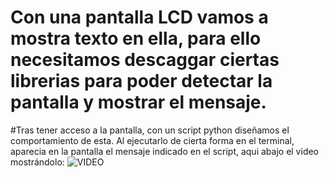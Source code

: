 # Con una pantalla LCD vamos a mostra texto en ella, para ello necesitamos descaggar ciertas librerias para poder detectar la pantalla y mostrar el mensaje. 
#Tras tener acceso a la pantalla, con un script python diseñamos el comportamiento de esta. Al ejecutarlo de cierta forma en el terminal, aparecia en la pantalla el mensaje indicado en el script, aqui abajo el video mostrándolo:
![VIDEO](https://drive.google.com/file/d/18CJDccRZrhjhFeSzXZYNmaVZdHiHvwid/view?usp=drive_link)
